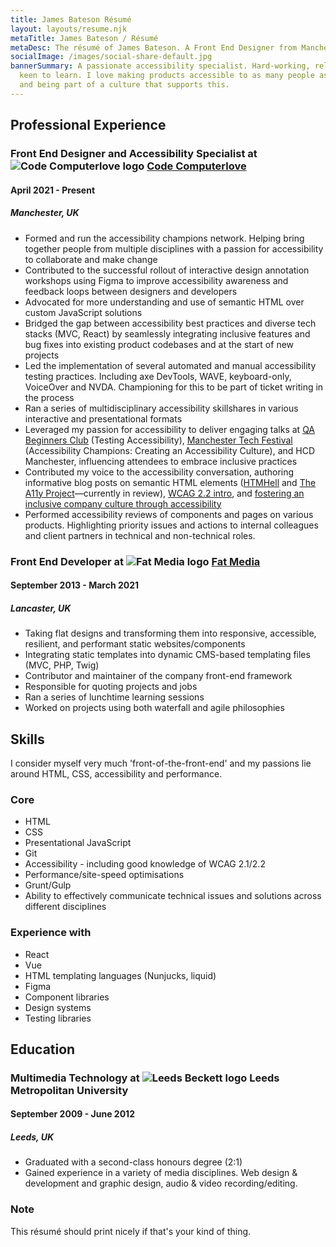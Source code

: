 ```yaml
---
title: James Bateson Résumé
layout: layouts/resume.njk
metaTitle: James Bateson / Résumé
metaDesc: The résumé of James Bateson. A Front End Designer from Manchester.
socialImage: /images/social-share-default.jpg
bannerSummary: A passionate accessibility specialist. Hard-working, reliable and
  keen to learn. I love making products accessible to as many people as possible
  and being part of a culture that supports this.
---
```

## Professional Experience

### Front End Designer and Accessibility Specialist at ![Code Computerlove logo](/images/avatars/twitter/963dc030-90.webp) [Code Computerlove](https://www.codecomputerlove.com/)

#### April 2021 - Present

##### Manchester, UK

* Formed and run the accessibility champions network. Helping bring together people from multiple disciplines with a passion for accessibility to collaborate and make change
* Contributed to the successful rollout of interactive design annotation workshops using Figma to improve accessibility awareness and feedback loops between designers and developers
* Advocated for more understanding and use of semantic HTML over custom JavaScript solutions
* Bridged the gap between accessibility best practices and diverse tech stacks (MVC, React) by seamlessly integrating inclusive features and bug fixes into existing product codebases and at the start of new projects
* Led the implementation of several automated and manual accessibility testing practices. Including axe DevTools, WAVE, keyboard-only, VoiceOver and NVDA. Championing for this to be part of ticket writing in the process
* Ran a series of multidisciplinary accessibility skillshares in various interactive and presentational formats
* Leveraged my passion for accessibility to deliver engaging talks at [QA Beginners Club](https://www.youtube.com/watch?v=cyGSVHi-J4A) (Testing Accessibility), [Manchester Tech Festival](https://www.manchestertechfestival.co.uk/neurodiversity-di/) (Accessibility Champions: Creating an Accessibility Culture), and HCD Manchester, influencing attendees to embrace inclusive practices
* Contributed my voice to the accessibility conversation, authoring informative blog posts on semantic HTML elements ([HTMHell](https://www.htmhell.dev/adventcalendar/2022/16/) and [The A11y Project](https://github.com/a11yproject/a11yproject.com/pull/1472)—currently in review), [WCAG 2.2 intro](https://www.codecomputerlove.com/blog/wcag-2-2-guide), and [fostering an inclusive company culture through accessibility](https://www.codecomputerlove.com/blog/how-to-create-an-accessibility-culture)
* Performed accessibility reviews of components and pages on various products. Highlighting priority issues and actions to internal colleagues and client partners in technical and non-technical roles.


### Front End Developer at ![Fat Media logo](/images/avatars/twitter/34f7590a-90.webp) [Fat Media](https://www.fatmedia.co.uk/)

#### September 2013 - March 2021

##### Lancaster, UK

* Taking flat designs and transforming them into responsive, accessible, resilient, and performant static websites/components
* Integrating static templates into dynamic CMS-based templating files (MVC, PHP, Twig)
* Contributor and maintainer of the company front-end framework
* Responsible for quoting projects and jobs
* Ran a series of lunchtime learning sessions
* Worked on projects using both waterfall and agile philosophies

## Skills

I consider myself very much 'front-of-the-front-end' and my passions lie around HTML, CSS, accessibility and performance.

### Core

* HTML
* CSS
* Presentational JavaScript
* Git
* Accessibility - including good knowledge of WCAG 2.1/2.2
* Performance/site-speed optimisations
* Grunt/Gulp
* Ability to effectively communicate technical issues and solutions across different disciplines

### Experience with

* React
* Vue
* HTML templating languages (Nunjucks, liquid)
* Figma
* Component libraries
* Design systems
* Testing libraries

## Education

### Multimedia Technology at ![Leeds Beckett logo](/images/avatars/twitter/b5feb6c-90.webp) Leeds Metropolitan University

#### September 2009 - June 2012

##### Leeds, UK

* Graduated with a second-class honours degree (2:1)
* Gained experience in a variety of media disciplines. Web design & development and graphic design, audio & video recording/editing.

<div class="post-note post-note--resume"><h3>Note</h3><p>This résumé should print nicely if that's your kind of thing.<p></div>